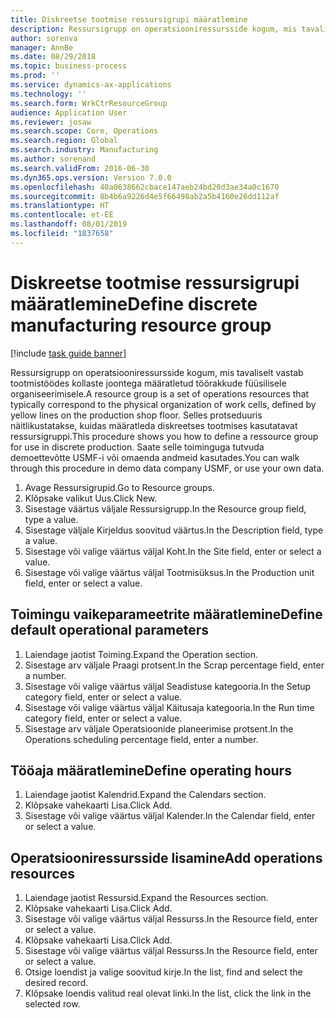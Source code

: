 ```yaml
---
title: Diskreetse tootmise ressursigrupi määratlemine
description: Ressursigrupp on operatsiooniressursside kogum, mis tavaliselt vastab tootmistöödes kollaste joontega määratletud töörakkude füüsilisele organiseerimisele.
author: sorenva
manager: AnnBe
ms.date: 08/29/2018
ms.topic: business-process
ms.prod: ''
ms.service: dynamics-ax-applications
ms.technology: ''
ms.search.form: WrkCtrResourceGroup
audience: Application User
ms.reviewer: josaw
ms.search.scope: Core, Operations
ms.search.region: Global
ms.search.industry: Manufacturing
ms.author: sorenand
ms.search.validFrom: 2016-06-30
ms.dyn365.ops.version: Version 7.0.0
ms.openlocfilehash: 40a0638662cbace147aeb24bd20d3ae34a0c1670
ms.sourcegitcommit: 8b4b6a9226d4e5f66498ab2a5b4160e26dd112af
ms.translationtype: HT
ms.contentlocale: et-EE
ms.lasthandoff: 08/01/2019
ms.locfileid: "1837658"
---
```

# <a name="define-discrete-manufacturing-resource-group"></a><span data-ttu-id="ed6e3-103">Diskreetse tootmise ressursigrupi määratlemine</span><span class="sxs-lookup"><span data-stu-id="ed6e3-103">Define discrete manufacturing resource group</span></span>

[!include [task guide banner](../../includes/task-guide-banner.md)]

<span data-ttu-id="ed6e3-104">Ressursigrupp on operatsiooniressursside kogum, mis tavaliselt vastab tootmistöödes kollaste joontega määratletud töörakkude füüsilisele organiseerimisele.</span><span class="sxs-lookup"><span data-stu-id="ed6e3-104">A resource group is a set of operations resources that typically correspond to the physical organization of work cells, defined by yellow lines on the production shop floor.</span></span> <span data-ttu-id="ed6e3-105">Selles protseduuris näitlikustatakse, kuidas määratleda diskreetses tootmises kasutatavat ressursigruppi.</span><span class="sxs-lookup"><span data-stu-id="ed6e3-105">This procedure shows you how to define a ressource group for use in discrete production.</span></span> <span data-ttu-id="ed6e3-106">Saate selle toiminguga tutvuda demoettevõtte USMF-i või omaenda andmeid kasutades.</span><span class="sxs-lookup"><span data-stu-id="ed6e3-106">You can walk through this procedure in demo data company USMF, or use your own data.</span></span>

1. <span data-ttu-id="ed6e3-107">Avage Ressursigrupid.</span><span class="sxs-lookup"><span data-stu-id="ed6e3-107">Go to Resource groups.</span></span>
2. <span data-ttu-id="ed6e3-108">Klõpsake valikut Uus.</span><span class="sxs-lookup"><span data-stu-id="ed6e3-108">Click New.</span></span>
3. <span data-ttu-id="ed6e3-109">Sisestage väärtus väljale Ressursigrupp.</span><span class="sxs-lookup"><span data-stu-id="ed6e3-109">In the Resource group field, type a value.</span></span>
4. <span data-ttu-id="ed6e3-110">Sisestage väljale Kirjeldus soovitud väärtus.</span><span class="sxs-lookup"><span data-stu-id="ed6e3-110">In the Description field, type a value.</span></span>
5. <span data-ttu-id="ed6e3-111">Sisestage või valige väärtus väljal Koht.</span><span class="sxs-lookup"><span data-stu-id="ed6e3-111">In the Site field, enter or select a value.</span></span>
6. <span data-ttu-id="ed6e3-112">Sisestage või valige väärtus väljal Tootmisüksus.</span><span class="sxs-lookup"><span data-stu-id="ed6e3-112">In the Production unit field, enter or select a value.</span></span>

## <a name="define-default-operational-parameters"></a><span data-ttu-id="ed6e3-113">Toimingu vaikeparameetrite määratlemine</span><span class="sxs-lookup"><span data-stu-id="ed6e3-113">Define default operational parameters</span></span>
1. <span data-ttu-id="ed6e3-114">Laiendage jaotist Toiming.</span><span class="sxs-lookup"><span data-stu-id="ed6e3-114">Expand the Operation section.</span></span>
2. <span data-ttu-id="ed6e3-115">Sisestage arv väljale Praagi protsent.</span><span class="sxs-lookup"><span data-stu-id="ed6e3-115">In the Scrap percentage field, enter a number.</span></span>
3. <span data-ttu-id="ed6e3-116">Sisestage või valige väärtus väljal Seadistuse kategooria.</span><span class="sxs-lookup"><span data-stu-id="ed6e3-116">In the Setup category field, enter or select a value.</span></span>
4. <span data-ttu-id="ed6e3-117">Sisestage või valige väärtus väljal Käitusaja kategooria.</span><span class="sxs-lookup"><span data-stu-id="ed6e3-117">In the Run time category field, enter or select a value.</span></span>
5. <span data-ttu-id="ed6e3-118">Sisestage arv väljale Operatsioonide planeerimise protsent.</span><span class="sxs-lookup"><span data-stu-id="ed6e3-118">In the Operations scheduling percentage field, enter a number.</span></span>

## <a name="define-operating-hours"></a><span data-ttu-id="ed6e3-119">Tööaja määratlemine</span><span class="sxs-lookup"><span data-stu-id="ed6e3-119">Define operating hours</span></span>
1. <span data-ttu-id="ed6e3-120">Laiendage jaotist Kalendrid.</span><span class="sxs-lookup"><span data-stu-id="ed6e3-120">Expand the Calendars section.</span></span>
2. <span data-ttu-id="ed6e3-121">Klõpsake vahekaarti Lisa.</span><span class="sxs-lookup"><span data-stu-id="ed6e3-121">Click Add.</span></span>
3. <span data-ttu-id="ed6e3-122">Sisestage või valige väärtus väljal Kalender.</span><span class="sxs-lookup"><span data-stu-id="ed6e3-122">In the Calendar field, enter or select a value.</span></span>

## <a name="add-operations-resources"></a><span data-ttu-id="ed6e3-123">Operatsiooniressursside lisamine</span><span class="sxs-lookup"><span data-stu-id="ed6e3-123">Add operations resources</span></span>
1. <span data-ttu-id="ed6e3-124">Laiendage jaotist Ressursid.</span><span class="sxs-lookup"><span data-stu-id="ed6e3-124">Expand the Resources section.</span></span>
2. <span data-ttu-id="ed6e3-125">Klõpsake vahekaarti Lisa.</span><span class="sxs-lookup"><span data-stu-id="ed6e3-125">Click Add.</span></span>
3. <span data-ttu-id="ed6e3-126">Sisestage või valige väärtus väljal Ressurss.</span><span class="sxs-lookup"><span data-stu-id="ed6e3-126">In the Resource field, enter or select a value.</span></span>
4. <span data-ttu-id="ed6e3-127">Klõpsake vahekaarti Lisa.</span><span class="sxs-lookup"><span data-stu-id="ed6e3-127">Click Add.</span></span>
5. <span data-ttu-id="ed6e3-128">Sisestage või valige väärtus väljal Ressurss.</span><span class="sxs-lookup"><span data-stu-id="ed6e3-128">In the Resource field, enter or select a value.</span></span>
6. <span data-ttu-id="ed6e3-129">Otsige loendist ja valige soovitud kirje.</span><span class="sxs-lookup"><span data-stu-id="ed6e3-129">In the list, find and select the desired record.</span></span>
7. <span data-ttu-id="ed6e3-130">Klõpsake loendis valitud real olevat linki.</span><span class="sxs-lookup"><span data-stu-id="ed6e3-130">In the list, click the link in the selected row.</span></span>

